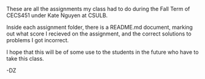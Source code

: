 These are all the assignments my class had to do during the Fall Term of CECS451 under Kate Nguyen at CSULB. 

Inside each assignment folder, there is a README.md document, marking out what score I recieved on the assignment, and the correct solutions to problems I got incorrect.

I hope that this will be of some use to the students in the future who have to take this class. 

-DZ